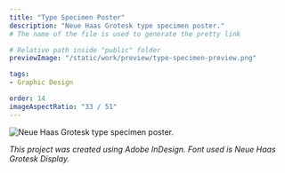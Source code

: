 ```yaml
---
title: "Type Specimen Poster"
description: "Neue Haas Grotesk type specimen poster."
# The name of the file is used to generate the pretty link

# Relative path inside "public" folder
previewImage: "/static/work/preview/type-specimen-preview.png"

tags:
- Graphic Design

order: 14
imageAspectRatio: "33 / 51"
---
```


![Neue Haas Grotesk type specimen poster.](/static/work/type-specimen/Chen_Brendan_TypeSpecimen.png)

*This project was created using Adobe InDesign. Font used is Neue Haas Grotesk Display.*